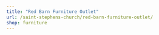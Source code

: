 ```yaml
---
title: "Red Barn Furniture Outlet"
url: /saint-stephens-church/red-barn-furniture-outlet/
shop: furniture
---
```


